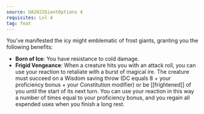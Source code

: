 ```yaml
---
source: UA2022GiantOptions 4
requisites: Lvl 4
tag: feat
---
```


You've manifested the icy might emblematic of frost giants, granting you the following benefits:

- **Born of Ice**: You have resistance to cold damage.
- **Frigid Vengeance**: When a creature hits you with an attack roll, you can use your reaction to retaliate with a burst of magical ire. The creature must succeed on a Wisdom saving throw (DC equals 8 + your proficiency bonus + your Constitution modifier) or be [[frightened]] of you until the start of its next turn. You can use your reaction in this way a number of times equal to your proficiency bonus, and you regain all expended uses when you finish a long rest.

